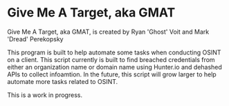 # Give Me A Target, aka GMAT
Give Me A Target, aka GMAT, is created by Ryan 'Ghost' Voit and Mark 'Dread' Perekopsky

This program is built to help automate some tasks when conducting OSINT on a client. 
This script currently is built to find breached credentials from either an organization name or domain name using Hunter.io and dehashed APIs to collect infoamtion. 
In the future, this script will grow larger to help automate more tasks related to OSINT. 

This is a work in progress.
